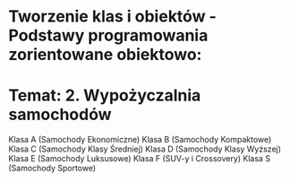 # Tworzenie klas i obiektów - Podstawy programowania zorientowane obiektowo:

# Temat: 2. Wypożyczalnia samochodów

Klasa A (Samochody Ekonomiczne)
Klasa B (Samochody Kompaktowe)
Klasa C (Samochody Klasy Średniej)
Klasa D (Samochody Klasy Wyższej)
Klasa E (Samochody Luksusowe)
Klasa F (SUV-y i Crossovery)
Klasa S (Samochody Sportowe)
